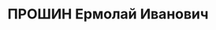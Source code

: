 ---
title: ПРОШИН Ермолай Иванович
description: 'Род. в 1882, Санкт-Петербург, русский, из рабочих, б/п (предполож. исключен).
  Проживал: Украинская ССР, г. Харьков, Пушкинская, 42, кв. 44. Рабочий

  Арестован 23.08.1937. Обв. по ст. 54 (правый троцкизм). Приговор: 10.12.1937 – ВМН.
  Расстрелян 10.12.1937.

  Реабилитирован 25.08.1956

  (Жена репрессирована как ЧСИР - 5 лет ИТЛ, муж дочери - Ткаченко Андрей Павлович
  арестован 23.07.1937, 8 лет ИТЛ. )'
---